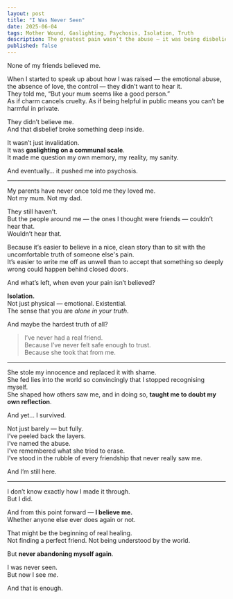 ```yaml
---
layout: post
title: "I Was Never Seen"
date: 2025-06-04
tags: Mother Wound, Gaslighting, Psychosis, Isolation, Truth
description: The greatest pain wasn’t the abuse — it was being disbelieved. I’ve never had a real friend. But I finally believe myself.
published: false
---
```


None of my friends believed me.

When I started to speak up about how I was raised — the emotional abuse, the absence of love, the control — they didn’t want to hear it.  
They told me, “But your mum seems like a good person.”  
As if charm cancels cruelty. As if being helpful in public means you can’t be harmful in private.

They didn’t believe me.  
And that disbelief broke something deep inside.

It wasn’t just invalidation.  
It was **gaslighting on a communal scale**.  
It made me question my own memory, my reality, my sanity.

And eventually… it pushed me into psychosis.

---

My parents have never once told me they loved me.  
Not my mum. Not my dad.

They still haven’t.  
But the people around me — the ones I thought were friends — couldn’t hear that.  
Wouldn’t hear that.

Because it’s easier to believe in a nice, clean story than to sit with the uncomfortable truth of someone else's pain.  
It’s easier to write me off as unwell than to accept that something so deeply wrong could happen behind closed doors.

And what’s left, when even your pain isn’t believed?

**Isolation.**  
Not just physical — emotional. Existential.  
The sense that you are *alone in your truth*.

And maybe the hardest truth of all?

> I’ve never had a real friend.  
> Because I’ve never felt safe enough to trust.  
> Because she took that from me.

---

She stole my innocence and replaced it with shame.  
She fed lies into the world so convincingly that I stopped recognising myself.  
She shaped how others saw me, and in doing so, **taught me to doubt my own reflection**.

And yet… I survived.

Not just barely — but fully.  
I’ve peeled back the layers.  
I’ve named the abuse.  
I’ve remembered what she tried to erase.  
I’ve stood in the rubble of every friendship that never really saw me.

And I’m still here.

---

I don’t know exactly how I made it through.  
But I did.

And from this point forward — **I believe me.**  
Whether anyone else ever does again or not.

That might be the beginning of real healing.  
Not finding a perfect friend. Not being understood by the world.

But **never abandoning myself again**.

I was never seen.  
But now I see *me*.

And that is enough.